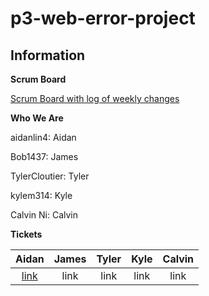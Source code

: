 # p3-web-error-project

## Information
**Scrum Board**

[Scrum Board with log of weekly changes](https://github.com/kylem314/p3-web-error-project/projects/1)

**Who We Are**

aidanlin4: Aidan

Bob1437: James

TylerCloutier: Tyler

kylem314: Kyle

Calvin Ni: Calvin

**Tickets**

| Aidan | James | Tyler | Kyle | Calvin |
| :---: | :---: | :---: | :---: | :---: | 
| [link](https://github.com/kylem314/p3-web-error-project/projects/1#card-57450505) | link | link | link | link |
